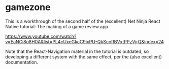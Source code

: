 # gamezone

This is a workthrough of the second half of the (excellent) Net Ninja React Native tutorial: The making of a game review app.

https://www.youtube.com/watch?v=EaNCi8o8H0A&list=PL4cUxeGkcC9ixPU-QkScoRBVxtPPzVjrQ&index=24

Note that the React-Navigation material in the tutorial is outdated, so developing a different system with the same effect, per the (also excellent) documentation.
